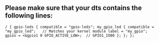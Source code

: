 ## Please make sure that your dts contains the following lines:
`
/ {
    gpio-leds {
        compatible = "gpio-leds";
        my_gpio_led {
            compatible = "my_gpio_led";   // Matches your kernel module
            label = "my_gpio";
            gpios = <&gpio1 0 GPIO_ACTIVE_LOW>;  // GPIO1_IO00
        };
    };
};
`
